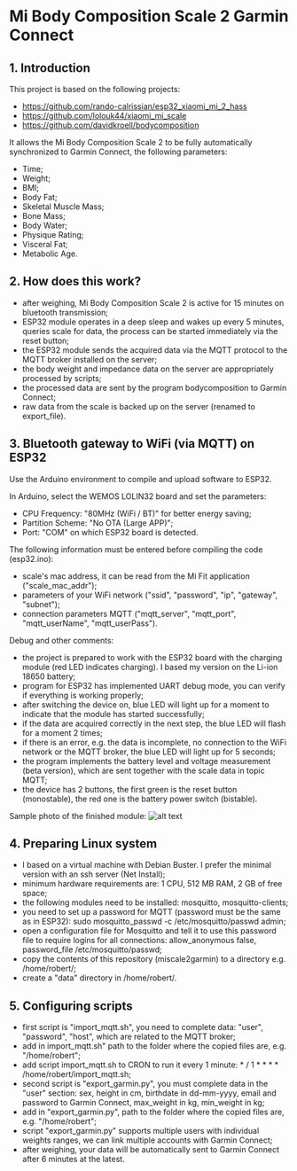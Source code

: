 # Mi Body Composition Scale 2 Garmin Connect

## 1. Introduction
This project is based on the following projects:
- https://github.com/rando-calrissian/esp32_xiaomi_mi_2_hass
- https://github.com/lolouk44/xiaomi_mi_scale
- https://github.com/davidkroell/bodycomposition

It allows the Mi Body Composition Scale 2 to be fully automatically synchronized to Garmin Connect, the following parameters:
- Time;
- Weight;
- BMI;
- Body Fat;
- Skeletal Muscle Mass;
- Bone Mass;
- Body Water;
- Physique Rating;
- Visceral Fat;
- Metabolic Age.

## 2. How does this work?
 - after weighing, Mi Body Composition Scale 2 is active for 15 minutes on bluetooth transmission;
 - ESP32 module operates in a deep sleep and wakes up every 5 minutes, queries scale for data, the process can be started immediately via the reset button;
 - the ESP32 module sends the acquired data via the MQTT protocol to the MQTT broker installed on the server;
 - the body weight and impedance data on the server are appropriately processed by scripts;
 - the processed data are sent by the program bodycomposition to Garmin Connect;
 - raw data from the scale is backed up on the server (renamed to export_file).
 
## 3. Bluetooth gateway to WiFi (via MQTT) on ESP32
Use the Arduino environment to compile and upload software to ESP32.

In Arduino, select the WEMOS LOLIN32 board and set the parameters:
- CPU Frequency: "80MHz (WiFi / BT)" for better energy saving;
- Partition Scheme: "No OTA (Large APP)";
- Port: "COM" on which ESP32 board is detected.

The following information must be entered before compiling the code (esp32.ino):
- scale's mac address, it can be read from the Mi Fit application ("scale_mac_addr");
- parameters of your WiFi network ("ssid", "password", "ip", "gateway", "subnet");
- connection parameters MQTT ("mqtt_server", "mqtt_port", "mqtt_userName", "mqtt_userPass").

Debug and other comments:
- the project is prepared to work with the ESP32 board with the charging module (red LED indicates charging). I based my version on the Li-ion 18650 battery;
- program for ESP32 has implemented UART debug mode, you can verify if everything is working properly;
- after switching the device on, blue LED will light up for a moment to indicate that the module has started successfully;
- if the data are acquired correctly in the next step, the blue LED will flash for a moment 2 times;
- if there is an error, e.g. the data is incomplete, no connection to the WiFi network or the MQTT broker, the blue LED will light up for 5 seconds;
- the program implements the battery level and voltage measurement (beta version), which are sent together with the scale data in topic MQTT;
- the device has 2 buttons, the first green is the reset button (monostable), the red one is the battery power switch (bistable).

Sample photo of the finished module:
![alt text](http://icebox.pl/garmin/esp32.jpg)

## 4. Preparing Linux system
- I based on a virtual machine with Debian Buster. I prefer the minimal version with an ssh server (Net Install);
- minimum hardware requirements are: 1 CPU, 512 MB RAM, 2 GB of free space;
- the following modules need to be installed: mosquitto, mosquitto-clients;
- you need to set up a password for MQTT (password must be the same as in ESP32): sudo mosquitto_passwd -c /etc/mosquitto/passwd admin;
- open a configuration file for Mosquitto and tell it to use this password file to require logins for all connections: allow_anonymous false,
password_file /etc/mosquitto/passwd;
- copy the contents of this repository (miscale2garmin) to a directory e.g. /home/robert/;
- create a "data" directory in /home/robert/.

## 5. Configuring scripts
- first script is "import_mqtt.sh", you need to complete data: "user", "password", "host", which are related to the MQTT broker;
- add in import_mqtt.sh" path to the folder where the copied files are, e.g. "/home/robert";
- add script import_mqtt.sh to CRON to run it every 1 minute: * / 1 * * * * /home/robert/import_mqtt.sh;
- second script is "export_garmin.py", you must complete data in the "user" section: sex, height in cm, birthdate in dd-mm-yyyy, email and password to Garmin Connect, max_weight in kg, min_weight in kg;
- add in "export_garmin.py", path to the folder where the copied files are, e.g. "/home/robert";
- script "export_garmin.py" supports multiple users with individual weights ranges, we can link multiple accounts with Garmin Connect;
- after weighing, your data will be automatically sent to Garmin Connect after 6 minutes at the latest.
